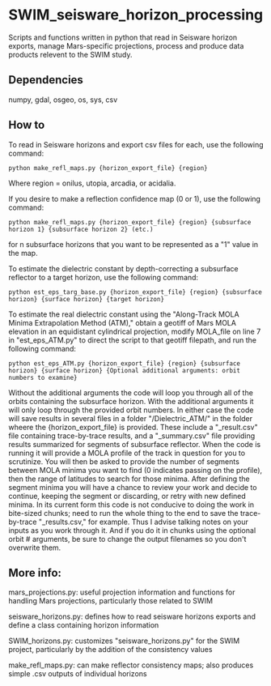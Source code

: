 # SWIM_seisware_horizon_processing

Scripts and functions written in python that read in Seisware horizon exports, manage Mars-specific projections, process and produce data products relevent to the SWIM study.

## Dependencies

numpy, gdal, osgeo, os, sys, csv

## How to

To read in Seisware horizons and export csv files for each, use the following command:
```
python make_refl_maps.py {horizon_export_file} {region}
```
Where region = onilus, utopia, arcadia, or acidalia.



If you desire to make a reflection confidence map (0 or 1), use the following command:
```
python make_refl_maps.py {horizon_export_file} {region} {subsurface horizon 1} {subsurface horizon 2} (etc.)
```
for n subsurface horizons that you want to be represented as a "1" value in the map.


To estimate the dielectric constant by depth-correcting a subsurface reflector to a target horizon, use the following command:
```
python est_eps_targ_base.py {horizon_export_file} {region} {subsurface horizon} {surface horizon} {target horizon}
```

To estimate the real dielectric constant using the "Along-Track MOLA Minima Extrapolation Method (ATM)," obtain a geotiff of Mars MOLA elevation in an equidistant cylindrical projection, modify MOLA_file on line 7 in "est_eps_ATM.py" to direct the script to that geotiff filepath, and run the following command:
```
python est_eps_ATM.py {horizon_export_file} {region} {subsurface horizon} {surface horizon} {Optional additional arguments: orbit numbers to examine}
```
Without the additional arguments the code will loop you through all of the orbits containing the subsurface horizon. With the additional arguments it will only loop through the provided orbit numbers. In either case the code will save results in several files in a folder "/Dielectric_ATM/" in the folder wheere the {horizon_export_file} is provided. These include a "_result.csv" file containing trace-by-trace results, and a "_summary.csv" file providing results summarized for segments of subsurface reflector.
When the code is running it will provide a MOLA profile of the track in question for you to scrutinize. You will then be asked to provide the number of segments between MOLA minima you want to find (0 indicates passing on the profile), then the range of latitudes to search for those minima. After defining the segment minima you will have a chance to review your work and decide to continue, keeping the segment or discarding, or retry with new defined minima.
In its current form this code is not conducive to doing the work in bite-sized chunks; need to run the whole thing to the end to save the trace-by-trace "_results.csv," for example. Thus I advise talking notes on your inputs as you work through it. And if you do it in chunks using the optional orbit # arguments, be sure to change the output filenames so you don't overwrite them.

## More info:

mars_projections.py: useful projection information and functions for handling Mars projections, particularly those related to SWIM

seisware_horizons.py: defines how to read seisware horizons exports and define a class containing horizon information

SWIM_horizons.py: customizes "seisware_horizons.py" for the SWIM project, particularly by the addition of the consistency values

make_refl_maps.py: can make reflector consistency maps; also produces simple .csv outputs of individual horizons
